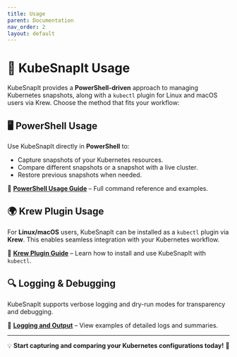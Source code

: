 ```yaml
---
title: Usage
parent: Documentation
nav_order: 2
layout: default
---
```


# 📸 KubeSnapIt Usage

KubeSnapIt provides a **PowerShell-driven** approach to managing Kubernetes snapshots, along with a `kubectl` plugin for Linux and macOS users via Krew. Choose the method that fits your workflow:

## 🖥️ PowerShell Usage

Use KubeSnapIt directly in **PowerShell** to:
- Capture snapshots of your Kubernetes resources.
- Compare different snapshots or a snapshot with a live cluster.
- Restore previous snapshots when needed.

📌 **[PowerShell Usage Guide](powershell-usage)** – Full command reference and examples.

## 🌍 Krew Plugin Usage

For **Linux/macOS** users, KubeSnapIt can be installed as a `kubectl` plugin via **Krew**. This enables seamless integration with your Kubernetes workflow.

📌 **[Krew Plugin Guide](krew-usage)** – Learn how to install and use KubeSnapIt with `kubectl`.

## 🔍 Logging & Debugging

KubeSnapIt supports verbose logging and dry-run modes for transparency and debugging.

📌 **[Logging and Output](logging-output)** – View examples of detailed logs and summaries.

---

💡 **Start capturing and comparing your Kubernetes configurations today!** 🚀

